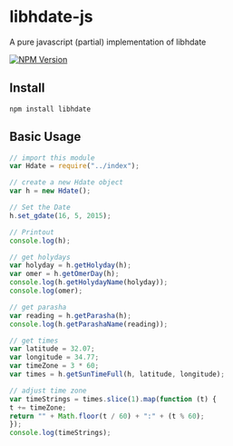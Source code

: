 # libhdate-js
A pure javascript (partial) implementation of libhdate

[![NPM Version](https://img.shields.io/npm/v/gm.svg?style=flat)](https://www.npmjs.org/package/libhdate)

## Install

    npm install libhdate

## Basic Usage

```js
// import this module
var Hdate = require("../index");

// create a new Hdate object
var h = new Hdate();

// Set the Date
h.set_gdate(16, 5, 2015);

// Printout
console.log(h);

// get holydays
var holyday = h.getHolyday(h);
var omer = h.getOmerDay(h);
console.log(h.getHolydayName(holyday));
console.log(omer);

// get parasha
var reading = h.getParasha(h);
console.log(h.getParashaName(reading));

// get times
var latitude = 32.07;
var longitude = 34.77;
var timeZone = 3 * 60;
var times = h.getSunTimeFull(h, latitude, longitude);

// adjust time zone
var timeStrings = times.slice(1).map(function (t) {
t += timeZone;
return "" + Math.floor(t / 60) + ":" + (t % 60);
});
console.log(timeStrings);
```
